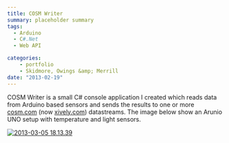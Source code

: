 ```yaml
---
title: COSM Writer
summary: placeholder summary
tags:
  - Arduino
  - C#.Net
  - Web API

categories:
    - portfolio
    - Skidmore, Owings &amp; Merrill
date: "2013-02-19"
---
```


COSM Writer is a small C# console application I created which reads data from Arduino based sensors and sends the results to one or more [cosm.com](http://www.cosm.com) (now [xively.com](https://xively.com)) datastreams. The image below show an Arunio UNO setup with temperature and light sensors.

[![2013-03-05 18.13.39](http://www.ericanastas.com/wp-content/uploads/2013/03/2013-03-05-18.13.39-636x358.jpg)](2013-03-05-18.13.39.jpg)
